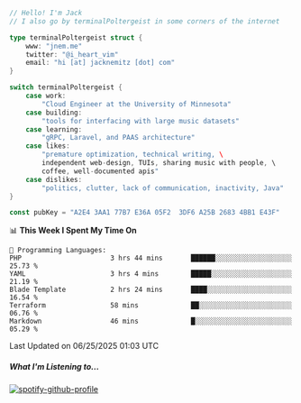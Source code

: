 ```go
// Hello! I'm Jack
// I also go by terminalPoltergeist in some corners of the internet

type terminalPoltergeist struct {
    www: "jnem.me"
    twitter: "@i_heart_vim"
    email: "hi [at] jacknemitz [dot] com"
}

switch terminalPoltergeist {
    case work:
        "Cloud Engineer at the University of Minnesota"
    case building:
        "tools for interfacing with large music datasets"
    case learning:
        "gRPC, Laravel, and PAAS architecture"
    case likes:
        "premature optimization, technical writing, \
        independent web-design, TUIs, sharing music with people, \
        coffee, well-documented apis"
    case dislikes:
        "politics, clutter, lack of communication, inactivity, Java"
}

const pubKey = "A2E4 3AA1 77B7 E36A 05F2  3DF6 A25B 2683 4BB1 E43F"
```

<!--START_SECTION:waka-->
📊 **This Week I Spent My Time On** 

```text
💬 Programming Languages: 
PHP                      3 hrs 44 mins       ██████░░░░░░░░░░░░░░░░░░░   25.73 % 
YAML                     3 hrs 4 mins        █████░░░░░░░░░░░░░░░░░░░░   21.19 % 
Blade Template           2 hrs 24 mins       ████░░░░░░░░░░░░░░░░░░░░░   16.54 % 
Terraform                58 mins             ██░░░░░░░░░░░░░░░░░░░░░░░   06.76 % 
Markdown                 46 mins             █░░░░░░░░░░░░░░░░░░░░░░░░   05.29 % 
```


 Last Updated on 06/25/2025 01:03 UTC
<!--END_SECTION:waka-->

##### What I'm Listening to...

[![spotify-github-profile](https://jnem.me/listening-item?maxAge=2592000)](https://jnem.me/listening)
